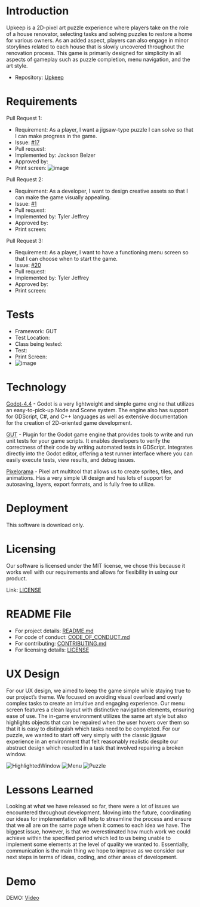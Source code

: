 # Introduction #
Upkeep is a 2D-pixel art puzzle experience where players take on the role of a house renovator, selecting tasks and solving puzzles to restore a home for various owners. As an added aspect, players can also engage in minor storylines related to each house that is slowly uncovered throughout the renovation process. This game is primarily designed for simplicity in all aspects of gameplay such as puzzle completion, menu navigation, and the art style.
- Repository: [Upkeep](https://github.com/TJeffrey237/CS386Project)

# Requirements #
Pull Request 1:
- Requirement: As a player, I want a jigsaw-type puzzle I can solve so that I can make progress in the game.
- Issue: [#17](https://github.com/TJeffrey237/CS386Project/issues/17)
- Pull request: 
- Implemented by: Jackson Belzer
- Approved by: 
- Print screen: ![image](https://github.com/user-attachments/assets/0cb3ba98-5317-4059-af15-2c43172b816c)

Pull Request 2:
- Requirement: As a developer, I want to design creative assets so that I can make the game visually appealing.
- Issue: [#1](https://github.com/TJeffrey237/CS386Project/issues/1)
- Pull request: 
- Implemented by: Tyler Jeffrey
- Approved by: 
- Print screen:

Pull Request 3:
- Requirement: As a player, I want to have a functioning menu screen so that I can choose when to start the game.
- Issue: [#20](https://github.com/TJeffrey237/CS386Project/issues/20)
- Pull request: 
- Implemented by: Tyler Jeffrey
- Approved by: 
- Print screen: 


# Tests #
- Framework: GUT
- Test Location:
- Class being tested:
- Test:
- Print Screen:
- ![image](https://github.com/user-attachments/assets/85713c1e-1d8e-4251-a855-8f257e3ab8c2)


# Technology #
[Godot-4.4](https://godotengine.org/) - Godot is a very lightweight and simple game engine that utilizes an easy-to-pick-up Node and Scene system. The engine also has support for GDScript, C#, and C++ languages as well as extensive documentation for the creation of 2D-oriented game development.

[GUT](https://github.com/bitwes/Gut) - Plugin for the Godot game engine that provides tools to write and run unit tests for your game scripts. It enables developers to verify the correctness of their code by writing automated tests in GDScript. Integrates directly into the Godot editor, offering a test runner interface where you can easily execute tests, view results, and debug issues.

[Pixelorama](https://orama-interactive.itch.io/pixelorama) - Pixel art multitool that allows us to create sprites, tiles, and animations. Has a very simple UI design and has lots of support for autosaving, layers, export formats, and is fully free to utilize.

# Deployment #
This software is download only.

# Licensing #
Our software is licensed under the MIT license, we chose this because it works well with our requirements and allows for flexibility in using our product.

Link: [LICENSE](https://github.com/TJeffrey237/CS386Project/blob/1f0ebd6c482d134169931b3dded6944345594f44/LICENSE)

# README File #
- For project details: [README.md](https://github.com/TJeffrey237/CS386Project/blob/d2ba6edb93d8b26670a88d2699e833ab84171b57/README.md)
- For code of conduct: [CODE_OF_CONDUCT.md](https://github.com/TJeffrey237/CS386Project/blob/d2ba6edb93d8b26670a88d2699e833ab84171b57/CODE_OF_CONDUCT.md)
- For contributing: [CONTRIBUTING.md](https://github.com/TJeffrey237/CS386Project/blob/d2ba6edb93d8b26670a88d2699e833ab84171b57/CONTRIBUTING.md)
- For licensing details: [LICENSE](https://github.com/TJeffrey237/CS386Project/blob/1f0ebd6c482d134169931b3dded6944345594f44/LICENSE)

# UX Design #
For our UX design, we aimed to keep the game simple while staying true to our project’s theme. We focused on avoiding visual overload and overly complex tasks to create an intuitive and engaging experience. Our menu screen features a clean layout with distinctive navigation elements, ensuring ease of use. The in-game environment utilizes the same art style but also highlights objects that can be repaired when the user hovers over them so that it is easy to distinguish which tasks need to be completed. For our puzzle, we wanted to start off very simply with the classic jigsaw experience in an environment that felt reasonably realistic despite our abstract design which resulted in a task that involved repairing a broken window.

![HighlightedWindow](https://github.com/user-attachments/assets/70ae7dd0-6b31-4a10-a9a4-1bc2b37107aa)
![Menu](https://github.com/user-attachments/assets/f26c2e03-b293-4f90-9d2d-a4f6f356a03d)
![Puzzle](https://github.com/user-attachments/assets/953a1e98-e1e0-49b8-8943-e254f0561506)


# Lessons Learned #
Looking at what we have released so far, there were a lot of issues we encountered throughout development. Moving into the future, coordinating our ideas for implementation will help to streamline the process and ensure that we all are on the same page when it comes to each idea we have. The biggest issue, however, is that we overestimated how much work we could achieve within the specified period which led to us being unable to implement some elements at the level of quality we wanted to. Essentially, communication is the main thing we hope to improve as we consider our next steps in terms of ideas, coding, and other areas of development.

# Demo #
DEMO: [Video](https://youtu.be/YQwL-fYPEzc)
